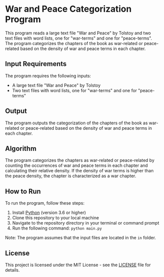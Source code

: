 # War and Peace Categorization Program

This program reads a large text file "War and Peace" by Tolstoy and two text files with word lists, one for "war-terms" and one for "peace-terms". The program categorizes the chapters of the book as war-related or peace-related based on the density of war and peace terms in each chapter.

## Input Requirements

The program requires the following inputs:

- A large text file "War and Peace" by Tolstoy
- Two text files with word lists, one for "war-terms" and one for "peace-terms"

## Output

The program outputs the categorization of the chapters of the book as war-related or peace-related based on the density of war and peace terms in each chapter.

## Algorithm

The program categorizes the chapters as war-related or peace-related by counting the occurrences of war and peace terms in each chapter and calculating their relative density. If the density of war terms is higher than the peace density, the chapter is characterized as a war chapter.

## How to Run

To run the program, follow these steps:

1. Install [Python](https://www.python.org/downloads/) (version 3.6 or higher)
2. Clone this repository to your local machine
3. Navigate to the repository directory in your terminal or command prompt
4. Run the following command: `python main.py`

Note: The program assumes that the input files are located in the `in` folder.

## License

This project is licensed under the MIT License - see the [LICENSE](LICENSE) file for details.


